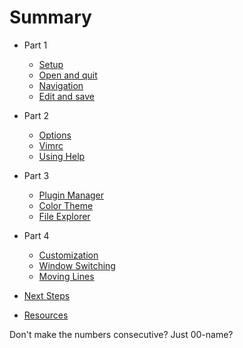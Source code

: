 # Summary

* Part 1
    * [Setup](lessons/00-setup.md)
    * [Open and quit](lessons/01-open-quit.md)
    * [Navigation](lessons/02-navigation.md)
    * [Edit and save](lessons/03-edit-save.md)

* Part 2
    * [Options](lessons/04-options.md)
    * [Vimrc](lessons/05-vimrc.md)
    * [Using Help](lessons/06-using-help.md)

* Part 3
    * [Plugin Manager](lessons/07-plugin-manager.md)
    * [Color Theme](lessons/08-color-theme.md)
    * [File Explorer](lessons/09-file-explorer.md)

* Part 4
    * [Customization](lessons/10-customization.md)
    * [Window Switching](lessons/11-window-switching.md)
    * [Moving Lines](lessons/12-moving-lines.md)


* [Next Steps](lessons/99-next-steps.md)

* [Resources](resources.md)



Don't make the numbers consecutive? Just 00-name?

